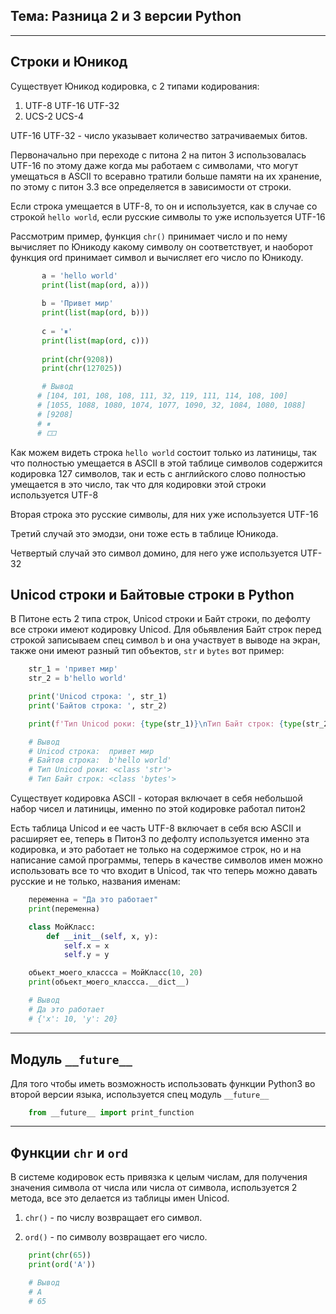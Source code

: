 Тема: Разница 2 и 3 версии Python
---
---

Строки и Юникод
---
Существует Юникод кодировка, с 2 типами кодирования:

1) UTF-8 UTF-16 UTF-32
3) UCS-2 UCS-4

UTF-16 UTF-32 - число указывает количество затрачиваемых битов.

Первоначально при переходе с питона 2 на питон 3 использовалась 
UTF-16 по этому даже когда мы работаем с символами, что могут 
умещаться в ASCII то всеравно тратили больше памяти на их хранение,
по этому с питон 3.3 все определяется в зависимости от строки.

Если строка умещается в UTF-8, то он и используется, как в случае со 
строкой `hello world`, если русские символы то уже используется UTF-16

Рассмотрим пример, функция `chr()` принимает число и по нему вычисляет 
по Юникоду какому символу он соответствует, и наоборот функция ord 
принимает символ и вычисляет его число по Юникоду.

```python
       a = 'hello world'
       print(list(map(ord, a)))
   
       b = 'Привет мир'
       print(list(map(ord, b)))
   
       c = '⏸'
       print(list(map(ord, c)))
   
       print(chr(9208))
       print(chr(127025))

       # Вывод
      # [104, 101, 108, 108, 111, 32, 119, 111, 114, 108, 100]
      # [1055, 1088, 1080, 1074, 1077, 1090, 32, 1084, 1080, 1088]
      # [9208]
      # ⏸
      # 🀱
```

Как можем видеть строка `hello world` состоит только из латиницы, так 
что полностью умещается в ASCII в этой таблице символов содержится
кодировка 127 символов, так и есть с английского слово полностью 
умещается в это число, так что для кодировки этой строки 
используется UTF-8

Вторая строка это русские символы, для них уже используется UTF-16

Третий случай это эмодзи, они тоже есть в таблице Юникода.

Четвертый случай это символ домино, для него уже используется UTF-32


Unicod строки и Байтовые строки в Python
---
В Питоне есть 2 типа строк, Unicod строки и Байт строки, по дефолту 
все строки имеют кодировку Unicod. Для обьявления Байт строк перед
строкой записываем спец символ `b` и она участвует в выводе на
экран, также они имеют разный тип объектов, `str` и `bytes` вот
пример:

```python
    str_1 = 'привет мир'
    str_2 = b'hello world'

    print('Unicod строка: ', str_1)
    print('Байтов строка: ', str_2)

    print(f'Тип Unicod роки: {type(str_1)}\nТип Байт строк: {type(str_2)}')

    # Вывод
    # Unicod строка:  привет мир
    # Байтов строка:  b'hello world'
    # Тип Unicod роки: <class 'str'>
    # Тип Байт строк: <class 'bytes'>
```

Существует кодировка ASCII - которая включает в себя небольшой
набор чисел и латиницы, именно по этой кодировке работал питон2

Есть таблица Unicod и ее часть UTF-8 включает в себя всю ASCII и
расширяет ее, теперь в Питон3 по дефолту используется именно эта
кодировка, и это работает не только на содержимое строк, но и на
написание самой программы, теперь в качестве символов имен можно
использовать все то что входит в Unicod, так что теперь можно
давать русские и не только, названия именам:

```python
    переменна = "Да это работает"
    print(переменна)

    class МойКласс:
        def __init__(self, x, y):
            self.x = x
            self.y = y

    обьект_моего_классса = МойКласс(10, 20)
    print(обьект_моего_классса.__dict__)

    # Вывод
    # Да это работает
    # {'x': 10, 'y': 20}
```
---

Модуль `__future__`
---
Для того чтобы иметь возможность использовать функции Python3
во второй версии языка, используется спец модуль `__future__`

```python
    from __future__ import print_function
```

---

Функции `chr` и `ord`
---

В системе кодировок есть привязка к целым числам, для получения
значения символа от числа или числа от символа, используется 2
метода, все это делается из таблицы имен Unicod.

1) `chr()` - по числу возвращает его символ.

2) `ord()` - по символу возвращает его число.

```python
    print(chr(65))
    print(ord('A'))

    # Вывод
    # A
    # 65
```